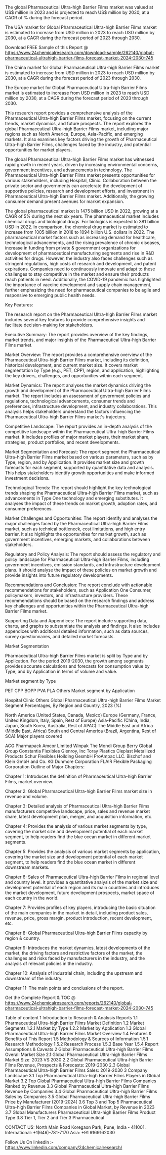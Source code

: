 The global Pharmaceutical Ultra-high Barrier Films market was valued at US$ million in 2023 and is projected to reach US$ million by 2030, at a CAGR of % during the forecast period.

The USA market for Global Pharmaceutical Ultra-high Barrier Films market is estimated to increase from USD million in 2023 to reach USD million by 2030, at a CAGR during the forecast period of 2023 through 2030.

Download FREE Sample of this Report @ https://www.24chemicalresearch.com/download-sample/262140/global-pharmaceutical-ultrahigh-barrier-films-forecast-market-2024-2030-745

The China market for Global Pharmaceutical Ultra-high Barrier Films market is estimated to increase from USD million in 2023 to reach USD million by 2030, at a CAGR during the forecast period of 2023 through 2030.

The Europe market for Global Pharmaceutical Ultra-high Barrier Films market is estimated to increase from USD million in 2023 to reach USD million by 2030, at a CAGR during the forecast period of 2023 through 2030.

This research report provides a comprehensive analysis of the Pharmaceutical Ultra-high Barrier Films market, focusing on the current trends, market dynamics, and future prospects. The report explores the global Pharmaceutical Ultra-high Barrier Films market, including major regions such as North America, Europe, Asia-Pacific, and emerging markets. It also examines key factors driving the growth of Pharmaceutical Ultra-high Barrier Films, challenges faced by the industry, and potential opportunities for market players.

The global Pharmaceutical Ultra-high Barrier Films market has witnessed rapid growth in recent years, driven by increasing environmental concerns, government incentives, and advancements in technology. The Pharmaceutical Ultra-high Barrier Films market presents opportunities for various stakeholders, including Hospital, Clinic. Collaboration between the private sector and governments can accelerate the development of supportive policies, research and development efforts, and investment in Pharmaceutical Ultra-high Barrier Films market. Additionally, the growing consumer demand present avenues for market expansion.

The global pharmaceutical market is 1475 billion USD in 2022, growing at a CAGR of 5% during the next six years. The pharmaceutical market includes chemical drugs and biological drugs. For biologics is expected to 381 billion USD in 2022. In comparison, the chemical drug market is estimated to increase from 1005 billion in 2018 to 1094 billion U.S. dollars in 2022. The pharmaceutical market factors such as increasing demand for healthcare, technological advancements, and the rising prevalence of chronic diseases, increase in funding from private & government organizations for development of pharmaceutical manufacturing segments and rise in R&D activities for drugs. However, the industry also faces challenges such as stringent regulations, high costs of research and development, and patent expirations. Companies need to continuously innovate and adapt to these challenges to stay competitive in the market and ensure their products reach patients in need. Additionally, the COVID-19 pandemic has highlighted the importance of vaccine development and supply chain management, further emphasizing the need for pharmaceutical companies to be agile and responsive to emerging public health needs.

Key Features:

The research report on the Pharmaceutical Ultra-high Barrier Films market includes several key features to provide comprehensive insights and facilitate decision-making for stakeholders.

Executive Summary: The report provides overview of the key findings, market trends, and major insights of the Pharmaceutical Ultra-high Barrier Films market.

Market Overview: The report provides a comprehensive overview of the Pharmaceutical Ultra-high Barrier Films market, including its definition, historical development, and current market size. It covers market segmentation by Type (e.g., PET, CPP), region, and application, highlighting the key drivers, challenges, and opportunities within each segment.

Market Dynamics: The report analyses the market dynamics driving the growth and development of the Pharmaceutical Ultra-high Barrier Films market. The report includes an assessment of government policies and regulations, technological advancements, consumer trends and preferences, infrastructure development, and industry collaborations. This analysis helps stakeholders understand the factors influencing the Pharmaceutical Ultra-high Barrier Films market's trajectory.

Competitive Landscape: The report provides an in-depth analysis of the competitive landscape within the Pharmaceutical Ultra-high Barrier Films market. It includes profiles of major market players, their market share, strategies, product portfolios, and recent developments.

Market Segmentation and Forecast: The report segment the Pharmaceutical Ultra-high Barrier Films market based on various parameters, such as by Type, region, and by Application. It provides market size and growth forecasts for each segment, supported by quantitative data and analysis. This helps stakeholders identify growth opportunities and make informed investment decisions.

Technological Trends: The report should highlight the key technological trends shaping the Pharmaceutical Ultra-high Barrier Films market, such as advancements in Type One technology and emerging substitutes. It analyses the impact of these trends on market growth, adoption rates, and consumer preferences.

Market Challenges and Opportunities: The report identify and analyses the major challenges faced by the Pharmaceutical Ultra-high Barrier Films market, such as technical bottleneck, cost limitations, and high entry barrier. It also highlights the opportunities for market growth, such as government incentives, emerging markets, and collaborations between stakeholders.

Regulatory and Policy Analysis: The report should assess the regulatory and policy landscape for Pharmaceutical Ultra-high Barrier Films, including government incentives, emission standards, and infrastructure development plans. It should analyse the impact of these policies on market growth and provide insights into future regulatory developments.

Recommendations and Conclusion: The report conclude with actionable recommendations for stakeholders, such as Application One Consumer, policymakers, investors, and infrastructure providers. These recommendations should be based on the research findings and address key challenges and opportunities within the Pharmaceutical Ultra-high Barrier Films market.

Supporting Data and Appendices: The report include supporting data, charts, and graphs to substantiate the analysis and findings. It also includes appendices with additional detailed information, such as data sources, survey questionnaires, and detailed market forecasts.

Market Segmentation

Pharmaceutical Ultra-high Barrier Films market is split by Type and by Application. For the period 2019-2030, the growth among segments provides accurate calculations and forecasts for consumption value by Type, and by Application in terms of volume and value.

Market segment by Type

PET
CPP
BOPP
PVA
PLA
Others
Market segment by Application

Hospital
Clinic
Others
Global Pharmaceutical Ultra-high Barrier Films Market Segment Percentages, By Region and Country, 2023 (%)

North America (United States, Canada, Mexico)
Europe (Germany, France, United Kingdom, Italy, Spain, Rest of Europe)
Asia-Pacific (China, India, Japan, South Korea, Australia, Rest of APAC)
The Middle East and Africa (Middle East, Africa)
South and Central America (Brazil, Argentina, Rest of SCA)
Major players covered

ACG Pharmapack
Amcor Limited
Winpak
The Mondi Group
Berry Global Group
Constantia Flexibles
Glenroy, Inc
Toray Plastics
Cleplast Metallized Products
Schur Flexibles Hoilding GesmbH
ProAmpac LLC.
Bischof and Klein GmbH and Co. KG
Dunmore Corporation
FLAIR Flexible Packaging Corporation
Outline of Major Chapters:

Chapter 1: Introduces the definition of Pharmaceutical Ultra-high Barrier Films, market overview.

Chapter 2: Global Pharmaceutical Ultra-high Barrier Films market size in revenue and volume.

Chapter 3: Detailed analysis of Pharmaceutical Ultra-high Barrier Films manufacturers competitive landscape, price, sales and revenue market share, latest development plan, merger, and acquisition information, etc.

Chapter 4: Provides the analysis of various market segments by type, covering the market size and development potential of each market segment, to help readers find the blue ocean market in different market segments.

Chapter 5: Provides the analysis of various market segments by application, covering the market size and development potential of each market segment, to help readers find the blue ocean market in different downstream markets.

Chapter 6: Sales of Pharmaceutical Ultra-high Barrier Films in regional level and country level. It provides a quantitative analysis of the market size and development potential of each region and its main countries and introduces the market development, future development prospects, market space of each country in the world.

Chapter 7: Provides profiles of key players, introducing the basic situation of the main companies in the market in detail, including product sales, revenue, price, gross margin, product introduction, recent development, etc.

Chapter 8: Global Pharmaceutical Ultra-high Barrier Films capacity by region & country.

Chapter 9: Introduces the market dynamics, latest developments of the market, the driving factors and restrictive factors of the market, the challenges and risks faced by manufacturers in the industry, and the analysis of relevant policies in the industry.

Chapter 10: Analysis of industrial chain, including the upstream and downstream of the industry.

Chapter 11: The main points and conclusions of the report.

Get the Complete Report & TOC @ https://www.24chemicalresearch.com/reports/262140/global-pharmaceutical-ultrahigh-barrier-films-forecast-market-2024-2030-745

Table of content
1 Introduction to Research & Analysis Reports
1.1 Pharmaceutical Ultra-high Barrier Films Market Definition
1.2 Market Segments
1.2.1 Market by Type
1.2.2 Market by Application
1.3 Global Pharmaceutical Ultra-high Barrier Films Market Overview
1.4 Features & Benefits of This Report
1.5 Methodology & Sources of Information
1.5.1 Research Methodology
1.5.2 Research Process
1.5.3 Base Year
1.5.4 Report Assumptions & Caveats
2 Global Pharmaceutical Ultra-high Barrier Films Overall Market Size
2.1 Global Pharmaceutical Ultra-high Barrier Films Market Size: 2023 VS 2030
2.2 Global Pharmaceutical Ultra-high Barrier Films Revenue, Prospects & Forecasts: 2019-2030
2.3 Global Pharmaceutical Ultra-high Barrier Films Sales: 2019-2030
3 Company Landscape
3.1 Top Pharmaceutical Ultra-high Barrier Films Players in Global Market
3.2 Top Global Pharmaceutical Ultra-high Barrier Films Companies Ranked by Revenue
3.3 Global Pharmaceutical Ultra-high Barrier Films Revenue by Companies
3.4 Global Pharmaceutical Ultra-high Barrier Films Sales by Companies
3.5 Global Pharmaceutical Ultra-high Barrier Films Price by Manufacturer (2019-2024)
3.6 Top 3 and Top 5 Pharmaceutical Ultra-high Barrier Films Companies in Global Market, by Revenue in 2023
3.7 Global Manufacturers Pharmaceutical Ultra-high Barrier Films Product Type
3.8 Tier 1, Tier 2 and Tier 3 Pharmaceutical

CONTACT US:
North Main Road Koregaon Park, Pune, India - 411001.
International: +1(646)-781-7170
Asia: +91 9169162030

Follow Us On linkedin :- https://www.linkedin.com/company/24chemicalresearch/
